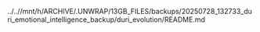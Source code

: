 ../..//mnt/h/ARCHIVE/.UNWRAP/13GB_FILES/backups/20250728_132733_duri_emotional_intelligence_backup/duri_evolution/README.md